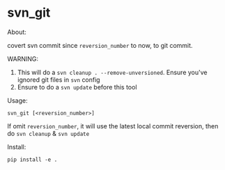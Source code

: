 # svn\_git #

About:

covert svn commit since `reversion_number` to now, to git commit.

WARNING:

1.  This will do a `svn cleanup . --remove-unversioned`. Ensure you've ignored git files in `svn` config
2.  Ensure to do a `svn update` before this tool

Usage:
    
```commandline
svn_git [<reversion_number>]
```

If omit `reversion_number`, it will use the latest local commit reversion, then do `svn cleanup` & `svn update`

Install:

```commandline
pip install -e .
```